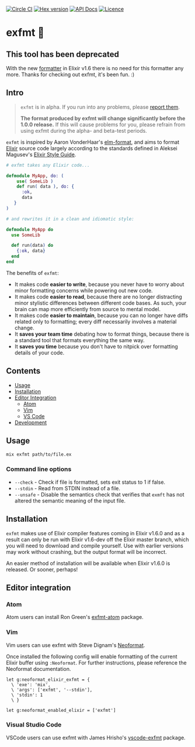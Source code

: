 [![Circle CI](https://circleci.com/gh/lpil/exfmt.svg?style=shield)](https://circleci.com/gh/lpil/exfmt)
[![Hex version](https://img.shields.io/hexpm/v/exfmt.svg "Hex version")](https://hex.pm/packages/exfmt)
[![API Docs](https://img.shields.io/badge/api-docs-green.svg?style=flat)](https://hexdocs.pm/exfmt/)
[![Licence](https://img.shields.io/github/license/lpil/exfmt.svg)](https://www.apache.org/licenses/LICENSE-2.0)

# exfmt 🌸

## This tool has been deprecated

With the new [formatter](https://hexdocs.pm/mix/master/Mix.Tasks.Format.html)
in Elixir v1.6 there is no need for this formatter any more. Thanks for
checking out exfmt, it's been fun. :)

## Intro

> `exfmt` is in alpha.  If you run into any problems, please
> [report them][issues].
>
> **The format produced by exfmt will change significantly before the 1.0.0
> release.**  If this will cause problems for you, please refrain from using
> exfmt during the alpha- and beta-test periods.

[issues]: https://github.com/lpil/exfmt/issues

`exfmt` is inspired by Aaron VonderHaar's [elm-format][elm-format], and aims
to format [Elixir][elixir] source code largely according to the standards
defined in Aleksei Magusev's [Elixir Style Guide][style-guide].


```elixir
# exfmt takes any Elixir code...

defmodule MyApp, do: (
    use( SomeLib )
    def run( data ), do: {
      :ok,
      data
   }
)

# and rewrites it in a clean and idiomatic style:

defmodule MyApp do
  use SomeLib

  def run(data) do
    {:ok, data}
  end
end
```

The benefits of `exfmt`:

 - It makes code **easier to write**, because you never have to worry about
   minor formatting concerns while powering out new code.
 - It makes code **easier to read**, because there are no longer distracting
   minor stylistic differences between different code bases. As such, your
   brain can map more efficiently from source to mental model.
 - It makes code **easier to maintain**, because you can no longer have diffs
   related only to formatting; every diff necessarily involves a material
   change.
 - It **saves your team time** debating how to format things, because there is
   a standard tool that formats everything the same way.
 - It **saves you time** because you don't have to nitpick over formatting
   details of your code.

[elixir]: https://elixir-lang.org/
[elm-format]: https://github.com/avh4/elm-format
[style-guide]: https://github.com/lexmag/elixir-style-guide


## Contents

- [Usage](#usage)
- [Installation](#editor-integration)
- [Editor Integration](#editor-integration)
  - [Atom](#atom)
  - [Vim](#vim)
  - [VS Code](#visual-studio-code)
- [Development](#development)


## Usage

```sh
mix exfmt path/to/file.ex
```

### Command line options

* `--check` - Check if file is formatted, sets exit status
  to 1 if false.
* `--stdin` - Read from STDIN instead of a file.
* `--unsafe` - Disable the semantics check that verifies
  that `exmft` has not altered the semantic meaning of
  the input file.


## Installation

`exfmt` makes use of Elixir compiler features coming in Elixir v1.6.0 and as a
result can only be run with Elixir v1.6-dev off the Elixir master branch,
which you will need to download and compile yourself. Use with earlier
versions may work without crashing, but the output format will be incorrect.

An easier method of installation will be available when Elixir v1.6.0 is
released. Or sooner, perhaps!


## Editor integration

### Atom

Atom users can install Ron Green's [exfmt-atom][exfmt-atom] package.

[exfmt-atom]: https://atom.io/packages/exfmt-atom


### Vim

Vim users can use exfmt with Steve Dignam's [Neoformat][neoformat].

[neoformat]: https://github.com/sbdchd/neoformat

Once installed the following config will enable formatting of the current
Elixir buffer using `:Neoformat`. For further instructions, please reference
the Neoformat documentation.

```viml
let g:neoformat_elixir_exfmt = {
  \ 'exe': 'mix',
  \ 'args': ['exfmt', '--stdin'],
  \ 'stdin': 1
  \ }

let g:neoformat_enabled_elixir = ['exfmt']
```


### Visual Studio Code

VSCode users can use exfmt with James Hrisho's [vscode-exfmt][vscode-exfmt] package.

[vscode-exfmt]: https://github.com/securingsincity/vscode-exfmt
